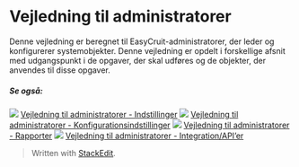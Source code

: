 # Vejledning til administratorer

Denne vejledning er beregnet til EasyCruit-administratorer, der leder og konfigurerer systemobjekter. Denne vejledning er opdelt i forskellige afsnit med udgangspunkt i de opgaver, der skal udføres og de objekter, der anvendes til disse opgaver.

##### Se også:

![](../Resources/Images/icon-document-link.png)  [Vejledning til administratorer - Indstillinger](guide_for_administrators_settings.htm)
![](../Resources/Images/icon-document-link.png)  [Vejledning til administratorer - Konfigurationsindstillinger](guide_for_administrators_configuration_settings.htm)
![](../Resources/Images/icon-document-link.png)  [Vejledning til administratorer - Rapporter](guide_for_administrators_reports.htm)
![](../Resources/Images/icon-document-link.png)  [Vejledning til administratorer - Integration/API’er](guide_for_administrators_integration_apis.htm)


> Written with [StackEdit](https://stackedit.io/).
<!--stackedit_data:
eyJoaXN0b3J5IjpbLTE1Mzg4NDQ5NjJdfQ==
-->